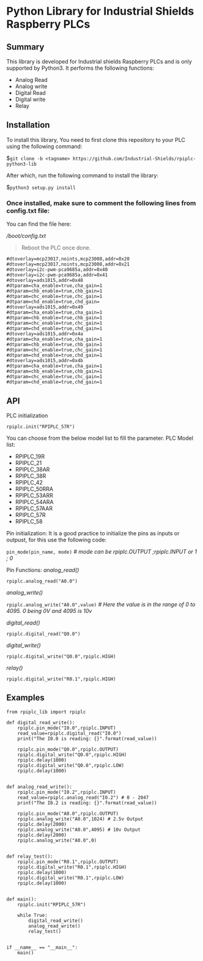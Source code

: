# Python Library for Industrial Shields Raspberry PLCs

## Summary
This library is developed for Industrial shields Raspberry PLCs and is only supported by Python3.
It performs the following functions:
* Analog Read
* Analog write
* Digital Read
* Digital write
* Relay 

## Installation
To install this library, You need to first clone this repository to your PLC using the following command:

$`git clone -b <tagname> https://github.com/Industrial-Shields/rpiplc-python3-lib`

After which, run the following command to install the library:

$`python3 setup.py install`

### Once installed, make sure to comment the following lines from config.txt file:

You can find the file here:

 _/boot/config.txt_
 
> Reboot the PLC once done.

```
#dtoverlay=mcp23017,noints,mcp23008,addr=0x20
#dtoverlay=mcp23017,noints,mcp23008,addr=0x21
#dtoverlay=i2c-pwm-pca9685a,addr=0x40
#dtoverlay=i2c-pwm-pca9685a,addr=0x41
#dtoverlay=ads1015,addr=0x48
#dtparam=cha_enable=true,cha_gain=1
#dtparam=chb_enable=true,chb_gain=1
#dtparam=chc_enable=true,chc_gain=1
#dtparam=chd_enable=true,chd_gain=
#dtoverlay=ads1015,addr=0x49
#dtparam=cha_enable=true,cha_gain=1
#dtparam=chb_enable=true,chb_gain=1
#dtparam=chc_enable=true,chc_gain=1
#dtparam=chd_enable=true,chd_gain=1
#dtoverlay=ads1015,addr=0x4a
#dtparam=cha_enable=true,cha_gain=1
#dtparam=chb_enable=true,chb_gain=1
#dtparam=chc_enable=true,chc_gain=1
#dtparam=chd_enable=true,chd_gain=1
#dtoverlay=ads1015,addr=0x4b
#dtparam=cha_enable=true,cha_gain=1
#dtparam=chb_enable=true,chb_gain=1
#dtparam=chc_enable=true,chc_gain=1
#dtparam=chd_enable=true,chd_gain=1
```

## API
PLC initialization

`rpiplc.init("RPIPLC_57R")`

You can choose from the below model list to fill the parameter.
PLC Model list:
- RPIPLC_19R 
- RPIPLC_21
- RPIPLC_38AR 
- RPIPLC_38R
- RPIPLC_42
- RPIPLC_50RRA
- RPIPLC_53ARR
- RPIPLC_54ARA
- RPIPLC_57AAR 
- RPIPLC_57R 
- RPIPLC_58 

Pin initialization:
It is a good practice to initialize the pins as inputs or outpust, for this use the following code:

`pin_mode(pin_name, mode)`  _# mode can be rpiplc.OUTPUT ;rpiplc.INPUT or 1 ; 0_

Pin Functions:
_analog_read()_

`rpiplc.analog_read("A0.0")`

_analog_write()_

`rpiplc.analog_write("A0.0",value)` _# Here the value is in the range of 0 to 4095. 0 being 0V and 4095 is 10v_

_digital_read()_

`rpiplc.digital_read("Q0.0")`

_digital_write()_

`rpiplc.digital_write("Q0.0",rpiplc.HIGH)`

_relay()_

`rpiplc.digital_write("R0.1",rpiplc.HIGH)`


## Examples

```
from rpiplc_lib import rpiplc

def digital_read_write():
    rpiplc.pin_mode("I0.0",rpiplc.INPUT)
    read_value=rpiplc.digital_read("I0.0")
    print("The I0.0 is reading: {}".format(read_value))
 
    rpiplc.pin_mode("Q0.0",rpiplc.OUTPUT)
    rpiplc.digital_write("Q0.0",rpiplc.HIGH)
    rpiplc.delay(1000)
    rpiplc.digital_write("Q0.0",rpiplc.LOW)
    rpiplc.delay(1000)
    
    
def analog_read_write():
    rpiplc.pin_mode("I0.2",rpiplc.INPUT)
    read_value=rpiplc.analog_read("I0.2") # 0 - 2047
    print("The I0.2 is reading: {}".format(read_value))

    rpiplc.pin_mode("A0.0",rpiplc.OUTPUT)  	
    rpiplc.analog_write("A0.0",1024) # 2.5v Output
    rpiplc.delay(2000)
    rpiplc.analog_write("A0.0",4095) # 10v Output
    rpiplc.delay(2000)
    rpiplc.analog_write("A0.0",0)


def relay_test():
    rpiplc.pin_mode("R0.1",rpiplc.OUTPUT)
    rpiplc.digital_write("R0.1",rpiplc.HIGH)
    rpiplc.delay(1000)
    rpiplc.digital_write("R0.1",rpiplc.LOW)
    rpiplc.delay(1000)
    
    
def main():
    rpiplc.init("RPIPLC_57R")

    while True:
        digital_read_write()
        analog_read_write()
        relay_test()


if __name__ == "__main__":
    main()
```
